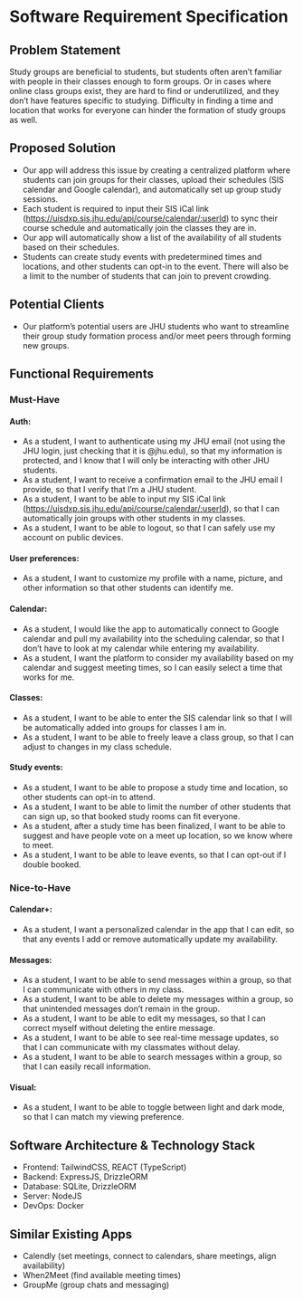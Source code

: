 # Software Requirement Specification

## Problem Statement

Study groups are beneficial to students, but students often aren’t familiar with people in their classes enough to form groups. Or in cases where online class groups exist, they are hard to find or underutilized, and they don’t have features specific to studying. Difficulty in finding a time and location that works for everyone can hinder the formation of study groups as well.

## Proposed Solution

- Our app will address this issue by creating a centralized platform where students can join groups for their classes, upload their schedules (SIS calendar and Google calendar), and automatically set up group study sessions. 
- Each student is required to input their SIS iCal link (https://uisdxp.sis.jhu.edu/api/course/calendar/:userId) to sync their course schedule and automatically join the classes they are in. 
- Our app will automatically show a list of the availability of all students based on their schedules.
- Students can create study events with predetermined times and locations, and other students can opt-in to the event. There will also be a limit to the number of students that can join to prevent crowding. 

## Potential Clients

- Our platform’s potential users are JHU students who want to streamline their group study formation process and/or meet peers through forming new groups.
  
## Functional Requirements

### Must-Have

#### Auth:

- As a student, I want to authenticate using my JHU email (not using the JHU login, just checking that it is @jhu.edu), so that my information is protected, and I know that I will only be interacting with other JHU students. 
- As a student, I want to receive a confirmation email to the JHU email I provide, so that I verify that I’m a JHU student. 
- As a student, I want to be able to input my SIS iCal link (https://uisdxp.sis.jhu.edu/api/course/calendar/:userId), so that I can automatically join groups with other students in my classes. 
- As a student, I want to be able to logout, so that I can safely use my account on public devices. 

#### User preferences:

- As a student, I want to customize my profile with a name, picture, and other information so that other students can identify me.

#### Calendar:

- As a student, I would like the app to automatically connect to Google calendar and pull my availability into the scheduling calendar, so that I don’t have to look at my calendar while entering my availability. 
- As a student, I want the platform to consider my availability based on my calendar and suggest meeting times, so I can easily select a time that works for me.

#### Classes:
- As a student, I want to be able to enter the SIS calendar link so that I will be automatically added into groups for classes I am in.
- As a student, I want to be able to freely leave a class group, so that I can adjust to changes in my class schedule. 

#### Study events:
- As a student, I want to be able to propose a study time and location, so other students can opt-in to attend.
- As a student, I want to be able to limit the number of other students that can sign up, so that booked study rooms can fit everyone.
- As a student, after a study time has been finalized, I want to be able to suggest and have people vote on a meet up location, so we know where to meet.
- As a student, I want to be able to leave events, so that I can opt-out if I double booked.


### Nice-to-Have

#### Calendar+:
- As a student, I want a personalized calendar in the app that I can edit, so that any events I add or remove automatically update my availability. 

#### Messages:

- As a student, I want to be able to send messages within a group, so that I can communicate with others in my class.
- As a student, I want to be able to delete my messages within a group, so that unintended messages don’t remain in the group.
- As a student, I want to be able to edit my messages, so that I can correct myself without deleting the entire message.
- As a student, I want to be able to see real-time message updates, so that I can communicate with my classmates without delay.
- As a student, I want to be able to search messages within a group, so that I can easily recall information.

#### Visual:

- As a student, I want to be able to toggle between light and dark mode, so that I can match my viewing preference.


## Software Architecture & Technology Stack

- Frontend: TailwindCSS, REACT (TypeScript)
- Backend: ExpressJS, DrizzleORM
- Database: SQLite, DrizzleORM
- Server: NodeJS
- DevOps: Docker

## Similar Existing Apps

- Calendly (set meetings, connect to calendars, share meetings, align availability)
- When2Meet (find available meeting times)
- GroupMe (group chats and messaging)
